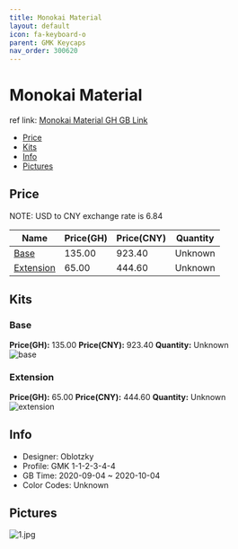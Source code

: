 ```yaml
---
title: Monokai Material 
layout: default
icon: fa-keyboard-o
parent: GMK Keycaps
nav_order: 300620
---
```


# Monokai Material 

ref link: [Monokai Material GH GB Link]()  
* [Price](#price)  
* [Kits](#kits)  
* [Info](#info)  
* [Pictures](#pictures)  


## Price  

NOTE: USD to CNY exchange rate is 6.84

| Name          | Price(GH)    |  Price(CNY) | Quantity |
| ------------- | ------------ |  ---------- | -------- |
|[Base](#base)|135.00|923.40|Unknown|
|[Extension](#extension)|65.00|444.60|Unknown|


## Kits  
### Base  
**Price(GH):** 135.00    **Price(CNY):** 923.40    **Quantity:** Unknown  
<img src="{{ 'assets/images/gmk-keycaps/monokaimaterial/kits_pics/base.jpg' | relative_url }}" alt="base" class="image featured">

### Extension  
**Price(GH):** 65.00    **Price(CNY):** 444.60    **Quantity:** Unknown  
<img src="{{ 'assets/images/gmk-keycaps/monokaimaterial/kits_pics/extension.jpg' | relative_url }}" alt="extension" class="image featured">


## Info  
* Designer: Oblotzky  
* Profile: GMK 1-1-2-3-4-4  
* GB Time: 2020-09-04 ~ 2020-10-04  
* Color Codes: Unknown  


## Pictures  
<img src="{{ 'assets/images/gmk-keycaps/monokaimaterial/rendering_pics/1.jpg' | relative_url }}" alt="1.jpg" class="image featured">

